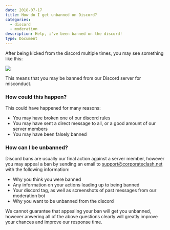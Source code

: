 ```yaml
---
date: 2018-07-17
title: How do I get unbanned on Discord?
categories:
  - discord
  - moderation
description: Help, i've been banned on the discord!
type: Document
---
```


After being kicked from the discord multiple times, you may see something like this:

![](https://cdn.discordapp.com/attachments/468851579487780905/468851620306747394/gx4l35xuzxf01.png)

This means that you may be banned from our Discord server for misconduct. 

### How could this happen?

This could have happened for many reasons:

  - You may have broken one of our discord rules
  - You may have sent a direct message to all, or a good amount of our server members
  - You may have been falsely banned

### How can I be unbanned?

Discord bans are usually our final action against a server member, however you may appeal a ban by sending an email to [support@corporateclash.net](mailto:support@corporateclash.net) with the following information:

  - Why you think you were banned
  - Any information on your actions leading up to being banned
  - Your discord tag, as well as screenshots of past messages from our moderation bot
  - Why you want to be unbanned from the discord

We cannot guarantee that appealing your ban will get you unbanned, however anwering all of the above questions clearly will greatly improve your chances and improve our response time.